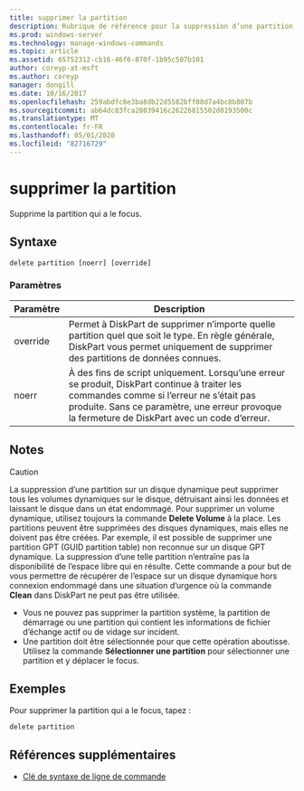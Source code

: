 ```yaml
---
title: supprimer la partition
description: Rubrique de référence pour la suppression d’une partition, qui supprime la partition qui a le focus.
ms.prod: windows-server
ms.technology: manage-windows-commands
ms.topic: article
ms.assetid: 65752312-cb16-46f6-870f-1b95c507b101
author: coreyp-at-msft
ms.author: coreyp
manager: dongill
ms.date: 10/16/2017
ms.openlocfilehash: 259abdfc6e3ba8db22d5582bff08d7a4bc8b807b
ms.sourcegitcommit: ab64dc83fca28039416c26226815502d0193500c
ms.translationtype: MT
ms.contentlocale: fr-FR
ms.lasthandoff: 05/01/2020
ms.locfileid: "82716729"
---
```

# <a name="delete-partition"></a>supprimer la partition

Supprime la partition qui a le focus.

## <a name="syntax"></a>Syntaxe

```
delete partition [noerr] [override]
```

### <a name="parameters"></a>Paramètres

|Paramètre|Description|
|---------|-----------|
|override|Permet à DiskPart de supprimer n’importe quelle partition quel que soit le type. En règle générale, DiskPart vous permet uniquement de supprimer des partitions de données connues.|
|noerr|À des fins de script uniquement. Lorsqu’une erreur se produit, DiskPart continue à traiter les commandes comme si l’erreur ne s’était pas produite. Sans ce paramètre, une erreur provoque la fermeture de DiskPart avec un code d’erreur.|

## <a name="remarks"></a>Notes 

> [!CAUTION]
> La suppression d’une partition sur un disque dynamique peut supprimer tous les volumes dynamiques sur le disque, détruisant ainsi les données et laissant le disque dans un état endommagé. Pour supprimer un volume dynamique, utilisez toujours la commande **Delete Volume** à la place. Les partitions peuvent être supprimées des disques dynamiques, mais elles ne doivent pas être créées. Par exemple, il est possible de supprimer une partition GPT (GUID partition table) non reconnue sur un disque GPT dynamique. La suppression d’une telle partition n’entraîne pas la disponibilité de l’espace libre qui en résulte. Cette commande a pour but de vous permettre de récupérer de l’espace sur un disque dynamique hors connexion endommagé dans une situation d’urgence où la commande **Clean** dans DiskPart ne peut pas être utilisée.
> -   Vous ne pouvez pas supprimer la partition système, la partition de démarrage ou une partition qui contient les informations de fichier d’échange actif ou de vidage sur incident.
> -   Une partition doit être sélectionnée pour que cette opération aboutisse. Utilisez la commande **Sélectionner une partition** pour sélectionner une partition et y déplacer le focus.

## <a name="examples"></a>Exemples

Pour supprimer la partition qui a le focus, tapez :
```
delete partition
```

## <a name="additional-references"></a>Références supplémentaires

- [Clé de syntaxe de ligne de commande](command-line-syntax-key.md)


